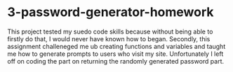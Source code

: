 # 3-password-generator-homework

This project tested my suedo code skills because without being able to firstly do that, I would never have known how to began. Secondly, this assignment challeneged me ub creating functions and variables and taught me how to generate prompts to users who visit my site. Unfortunately I left off on coding the part on returning the randomly generated password part. 
